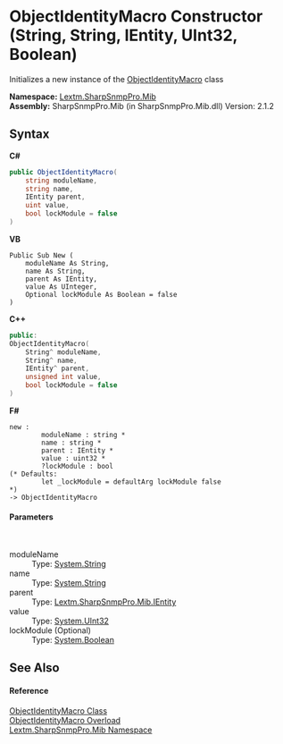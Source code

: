 # ObjectIdentityMacro Constructor (String, String, IEntity, UInt32, Boolean)
 

Initializes a new instance of the <a href="T_Lextm_SharpSnmpPro_Mib_ObjectIdentityMacro">ObjectIdentityMacro</a> class

**Namespace:**&nbsp;<a href="N_Lextm_SharpSnmpPro_Mib">Lextm.SharpSnmpPro.Mib</a><br />**Assembly:**&nbsp;SharpSnmpPro.Mib (in SharpSnmpPro.Mib.dll) Version: 2.1.2

## Syntax

**C#**<br />
``` C#
public ObjectIdentityMacro(
	string moduleName,
	string name,
	IEntity parent,
	uint value,
	bool lockModule = false
)
```

**VB**<br />
``` VB
Public Sub New ( 
	moduleName As String,
	name As String,
	parent As IEntity,
	value As UInteger,
	Optional lockModule As Boolean = false
)
```

**C++**<br />
``` C++
public:
ObjectIdentityMacro(
	String^ moduleName, 
	String^ name, 
	IEntity^ parent, 
	unsigned int value, 
	bool lockModule = false
)
```

**F#**<br />
``` F#
new : 
        moduleName : string * 
        name : string * 
        parent : IEntity * 
        value : uint32 * 
        ?lockModule : bool 
(* Defaults:
        let _lockModule = defaultArg lockModule false
*)
-> ObjectIdentityMacro
```


#### Parameters
&nbsp;<dl><dt>moduleName</dt><dd>Type: <a href="https://docs.microsoft.com/dotnet/api/system.string" target="_blank" rel="noopener noreferrer">System.String</a><br /></dd><dt>name</dt><dd>Type: <a href="https://docs.microsoft.com/dotnet/api/system.string" target="_blank" rel="noopener noreferrer">System.String</a><br /></dd><dt>parent</dt><dd>Type: <a href="T_Lextm_SharpSnmpPro_Mib_IEntity">Lextm.SharpSnmpPro.Mib.IEntity</a><br /></dd><dt>value</dt><dd>Type: <a href="https://docs.microsoft.com/dotnet/api/system.uint32" target="_blank" rel="noopener noreferrer">System.UInt32</a><br /></dd><dt>lockModule (Optional)</dt><dd>Type: <a href="https://docs.microsoft.com/dotnet/api/system.boolean" target="_blank" rel="noopener noreferrer">System.Boolean</a><br /></dd></dl>

## See Also


#### Reference
<a href="T_Lextm_SharpSnmpPro_Mib_ObjectIdentityMacro">ObjectIdentityMacro Class</a><br /><a href="Overload_Lextm_SharpSnmpPro_Mib_ObjectIdentityMacro__ctor">ObjectIdentityMacro Overload</a><br /><a href="N_Lextm_SharpSnmpPro_Mib">Lextm.SharpSnmpPro.Mib Namespace</a><br />